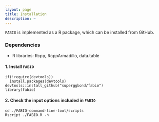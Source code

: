 ```yaml
---
layout: page
title: Installation
description: ~
---
```


`FABIO` is implemented as a R package, which can be installed from GitHub.

### Dependencies 
* R libraries: Rcpp, RcppArmadillo, data.table

#### 1. Install `FABIO`
```
if(!require(devtools))
  install.packages(devtools)
devtools::install_github("superggbond/fabio")
library(fabio)
```
#### 2. Check the input options included in `FABIO`
```
cd ./FABIO-command-line-tool/scripts
Rscript ./FABIO.R -h
```
